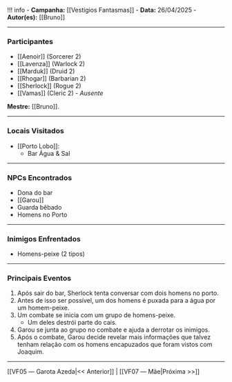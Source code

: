 !!! info
	- **Campanha:** [[Vestígios Fantasmas]]
	- **Data:** 26/04/2025
	- **Autor(es):** [[Bruno]]

---

### Participantes

- [[Aenoir]] (Sorcerer 2)
- [[Lavenza]] (Warlock 2)
- [[Marduk]] (Druid 2)
- [[Rhogar]] (Barbarian 2)
- [[Sherlock]] (Rogue 2)
- [[Vamas]] (Cleric 2) - *Ausente*

**Mestre:** [[Bruno]].

---  

### Locais Visitados

- [[Porto Lobo]]:
	- Bar Água & Sal

---

### NPCs Encontrados

- Dona do bar
- [[Garou]]
- Guarda bêbado
- Homens no Porto

---

### Inimigos Enfrentados

- Homens-peixe (2 tipos)

---

### Principais Eventos

1. Após sair do bar, Sherlock tenta conversar com dois homens no porto.
2. Antes de isso ser possível, um dos homens é puxada para a água por um homem-peixe.
3. Um combate se inicia com um grupo de homens-peixe.
	- Um deles destrói parte do cais.
4. Garou se junta ao grupo no combate e ajuda a derrotar os inimigos.
5. Após o combate, Garou decide revelar mais informações que talvez tenham relação com os homens encapuzados que foram vistos com Joaquim.

---

[[VF05 ― Garota Azeda|<< Anterior]] | [[VF07 ― Mãe|Próxima >>]]